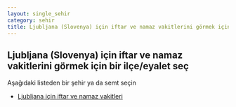 ```yaml
---
layout: single_sehir
category: sehir
title: Ljubljana (Slovenya) için iftar ve namaz vakitlerini görmek için bir ilçe/eyalet seç
---
```



## Ljubljana (Slovenya) için iftar ve namaz vakitlerini görmek için bir ilçe/eyalet seç

Aşağıdaki listeden bir şehir ya da semt seçin


* [Ljubljana için iftar ve namaz vakitleri](/iftar.html?sehir=Ljubljana&ulke=Slovenya&state=Ljubljana)
